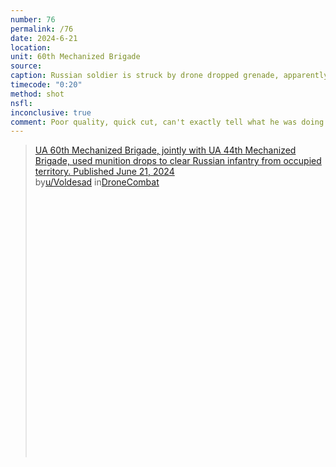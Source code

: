 ```yaml
---
number: 76
permalink: /76
date: 2024-6-21
location: 
unit: 60th Mechanized Brigade
source: 
caption: Russian soldier is struck by drone dropped grenade, apparently shoots himself almost immediately. Thermal view
timecode: "0:20"
method: shot
nsfl: 
inconclusive: true
comment: Poor quality, quick cut, can't exactly tell what he was doing and what was the outcome.
---
```

<blockquote class="reddit-embed-bq" style="height:500px" data-embed-height="586"><a href="https://www.reddit.com/r/DroneCombat/comments/1dkz06s/ua_60th_mechanized_brigade_jointly_with_ua_44th/">UA 60th Mechanized Brigade, jointly with UA 44th Mechanized Brigade, used munition drops to clear Russian infantry from occupied territory. Published June 21, 2024</a><br> by<a href="https://www.reddit.com/user/Voldesad/">u/Voldesad</a> in<a href="https://www.reddit.com/r/DroneCombat/">DroneCombat</a></blockquote><script async="" src="https://embed.reddit.com/widgets.js" charset="UTF-8"></script>
